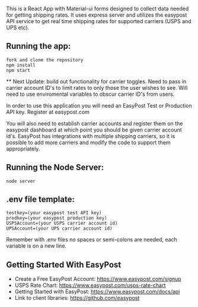 This is a React App with Material-ui forms designed to collect data needed for getting shipping rates. It uses express server and utilizes the easypost API service to get real time shipping rates for supported carriers (USPS and UPS etc). 


## Running the app:

```
fork and clone the repository
npm install
npm start
```

** Next Update: build out functionality for carrier toggles. Need to pass in carrier account ID's to limit rates to only those the user wishes to see. Will need to use enviromental variables to obscur carrier ID's from users.

In order to use this application you will need an EasyPost Test or Production API key. Register at easypost.com

You will also need to establish carrier accounts and register them on the easypost dashboard at which point you should be given carrier account id's. EasyPost has integrations with multiple shipping carriers, so it is possible to add more carriers and modify the code to support them appropriately.

## Running the Node Server:
```
node server
```

## .env file template:
  ```
  testkey=(your easypost test API key)
  prodkey=(your easypost production key)
  USPSAccount=(your USPS carrier account id)
  UPSAccount=(your UPS carrier account id)
  ```
  Remember with .env files no spaces or semi-colons are needed, each variable is on a new line.
  
  ## Getting Started With EasyPost
  
* Create a Free EasyPost Account: https://www.easypost.com/signup
* USPS Rate Chart: https://www.easypost.com/usps-rate-chart
* Getting Started with EasyPost: https://www.easypost.com/docs/api
* Link to client libraries: https://github.com/easypost
